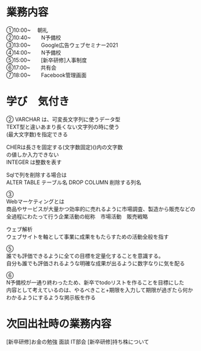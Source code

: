 
# 業務内容
①10:00~　   朝礼  
②10:40~　　N予備校  
③13:00~　　Google広告ウェブセミナー2021  
④14:00~　　N予備校  
⑤15:00~　　[新卒研修]人事制度  
⑥17:00~　　共有会  
⑦18:00~　　Facebook管理画面  




# 学び　気付き
②
VARCHAR は、可変長文字列に使うデータ型  
TEXT型と違いあまり長くない文字列の時に使う  
(最大文字数)を指定できる  

CHERは長さを固定する(文字数固定)()内の文字数  
の値しか入力できない  
INTEGER は整数を表す  

Sqlで列を削除する場合は  
ALTER TABLE テーブル名 DROP COLUMN 削除する列名  




③  
Webマーケティングとは  
商品やサービスが大量かつ効率的に売れるように市場調査、製造から販売などの全過程にわたって行う企業活動の総称　市場活動　販売戦略  

ウェブ解析  
ウェブサイトを軸として事業に成果をもたらすための活動全般を指す  


⑤  
誰でも評価できるように全ての目標を定量化することを意識する。  
自分も誰でも評価されるような明確な成果が出るように数字なりに気を配る  


⑥  
N予備校が一通り終わったため、新卒でtodoリストを作ることを目標にした  
内容として考えているのは、やるべきこと+期限を入力して期限が過ぎたら何かわかるようにするような掲示板を作る  




# 次回出社時の業務内容
[新卒研修]お金の勉強
面談
IT部会
[新卒研修]持ち株について
